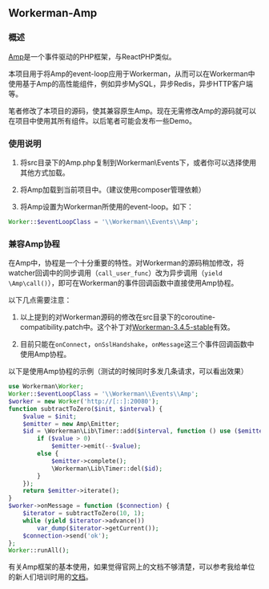## Workerman-Amp

### 概述

[Amp](http://amphp.org/)是一个事件驱动的PHP框架，与ReactPHP类似。

本项目用于将Amp的event-loop应用于Workerman，从而可以在Workerman中使用基于Amp的高性能组件，例如异步MySQL，异步Redis，异步HTTP客户端等。

笔者修改了本项目的源码，使其兼容原生Amp。现在无需修改Amp的源码就可以在项目中使用其所有组件。以后笔者可能会发布一些Demo。

### 使用说明

1. 将src目录下的Amp.php复制到Workerman\Events下，或者你可以选择使用其他方式加载。

2. 将Amp加载到当前项目中。（建议使用composer管理依赖）

3. 将Amp设置为Workerman所使用的event-loop。如下：

```php
Worker::$eventLoopClass = '\\Workerman\\Events\\Amp';
```

### 兼容Amp协程

在Amp中，协程是一个十分重要的特性。对Workerman的源码稍加修改，将watcher回调中的同步调用（`call_user_func`）改为异步调用（`yield \Amp\call()`），即可在Workerman的事件回调函数中直接使用Amp协程。

以下几点需要注意：

1. 以上提到的对Workerman源码的修改在src目录下的coroutine-compatibility.patch中。这个补丁对[Workerman-3.4.5-stable](https://github.com/walkor/Workerman/releases/tag/v3.4.5)有效。

2. 目前只能在`onConnect`，`onSslHandshake`，`onMessage`这三个事件回调函数中使用Amp协程。

以下是使用Amp协程的示例（测试的时候同时多发几条请求，可以看出效果）

```php
use Workerman\Worker;
Worker::$eventLoopClass = '\\Workerman\\Events\\Amp';
$worker = new Worker('http://[::]:20080');
function subtractToZero($init, $interval) {
    $value = $init;
    $emitter = new Amp\Emitter;
    $id = \Workerman\Lib\Timer::add($interval, function () use ($emitter, &$value, &$id) {
        if ($value > 0)
            $emitter->emit(--$value);
        else {
            $emitter->complete();
            \Workerman\Lib\Timer::del($id);
        }
    });
    return $emitter->iterate();
}
$worker->onMessage = function ($connection) {
    $iterator = subtractToZero(10, 1);
    while (yield $iterator->advance())
        var_dump($iterator->getCurrent());
    $connection->send('ok');
};
Worker::runAll();
```

有关Amp框架的基本使用，如果觉得官网上的文档不够清楚，可以参考我给单位的新人们培训时用的[文档](https://github.com/CismonX/twt-training-7.17.2017/blob/master/Notes.md#3--the-amp-framework)。